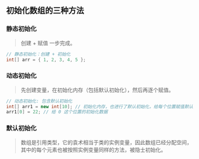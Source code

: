 ## 初始化数组的三种方法

### 静态初始化
> 创建 + 赋值 一步完成。
```java
// 静态初始化：创建 + 初始化
int[] arr = { 1, 2, 3, 4, 5 };
```

### 动态初始化
> 先创建变量，在初始化内存（包括默认初始化），然后再逐个赋值。
```java
// 动态初始化: 包含默认初始化
int[] arr1 = new int[10]; // 初始化内存，也进行了默认初始化，给每个位置赋值默认数据
arr1[0] = 22; // 给 0 这个位置的初始化数据
```

### 默认初始化
> 数组是引用类型，它的袁术相当于类的实例变量，因此数组已经分配空间，其中的每个元素也被按照实例变量同样的方法，被隐士初始化。